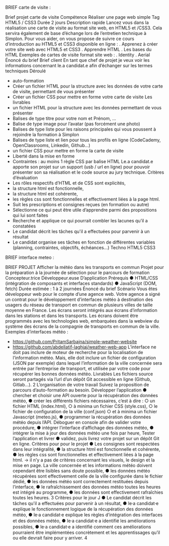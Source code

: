 BRIEF carte de visite :

Brief projet carte de visite
Compétence
Réaliser une page web simple
Tag
HTML5 / CSS3
Durée
2 jours
Description rapide
Lancez vous dans la réalisation une carte de visite au format site web, en HTML5 et /CSS3.
Cela servira également de base d’échange lors de l’entretien technique à Simplon.
Pour vous aider, on vous propose de suivre ce cours d’introduction au HTML5 et CSS3
disponible en ligne :
. Apprenez à créer votre site web avec HTML5 et CSS3
. Apprendre HTML
. Les bases du HTML
Exemples de cartes de visite format site web :
. Identity
. Aerial
Énoncé du brief
Brief client
En tant que chef de projet je veux voir les informations concernant le.a candidat.e afin
d’échanger sur les termes techniques
Déroulé
- auto-formation
- Créer un fichier HTML pour la structure avec les données de votre carte de visite,
permettant de vous présenter
- Créer un fichier CSS pour mettre en forme votre carte de visite
Les livrables
- un fichier HTML pour la structure avec les données permettant de vous présenter
- Balises de type titre pour votre nom et Prénom, …
- Balise de type image pour l’avatar (pas forcément une photo)
- Balises de type liste pour les raisons principales qui vous poussent à
rejoindre la formation à Simplon
- Balises de type liste et lien pour tous les profils en ligne (CodeCademy,
OpenClassrooms, Linkedin, Github…)
- un fichier CSS pour mettre en forme la carte de visite
- Liberté dans la mise en forme
- Contraintes : au moins 1 règle CSS par balise HTML
Le.a candidat.e apporte son projet sur un support (usb / url en ligne) pour pouvoir
présenter son sa réalisation et le code source au jury technique.
Critères d’évaluation
- Les rôles respectifs d’HTML et de CSS sont explicités,
- la structure html est fonctionnelle,
- la structure html est cohérente,
- les règles css sont fonctionnelles et effectivement liées à la page html.
- Suit les prescriptions et consignes reçues (en formation ou autre)
- Sélectionne ce qui peut être utile d’apprendre parmi des
propositions qui lui sont faites
- Recherche et applique ce qui pourrait combler les lacunes qu’il a constatées
- Le candidat décrit les tâches qu'il a effectuées pour parvenir à un résultat
- Le candidat organise ses tâches en fonction de différentes variables (planning, contraintes,
objectifs, échéances...)
Techno
HTML5
CSS3



BRIEF interface meteo :

BRIEF PROJET
Afficher la météo dans les transports en
commun
Projet pour la préparation à la journée de sélection pour le parcours de formation
Concepteur.trice Développeur.euse D’application
Prérequis
● HTML/CSS (intégration de composants et interfaces standards)
● JavaScript (DOM, fetch)
Durée estimée : 1 à 2 journées
Énoncé du brief
Scénario
Vous êtes développeur web pour le compte d’une agence web. Votre agence a signé un
contrat pour le développement d’interfaces météo à destination des usagers du réseau de
transport en commun de plusieurs villes de taille moyenne en France. Les écrans seront
intégrés aux écrans d’information dans les stations et dans les transports.
Les écrans doivent être programmés avec les technologies web, embarquées dans la webview
du système des écrans de la compagnie de transports en commun de la ville.
Exemples d’interfaces météo :
- https://github.com/PritamSarbajna/simple-weather-website
- https://github.com/abdellatif-laghjaj/weather-web-app
L’interface ne doit pas inclure de moteur de recherche pour la localisation de l’information
météo.
Mais, elle doit inclure un fichier de configuration (JSON par exemple) dans lequel l’information
de la ville concernée sera entrée par l’entreprise de transport, et utilisée par votre code pour
récupérer les bonnes données météo.
Livrables
Les fichiers source seront partagés via l’url d’un dépôt Git accessible en ligne (Github, Gitlab…).
2
L’organisation de votre travail
Suivez la proposition de parcours d’auto-formation au besoin.
Développer l’application
● chercher et choisir une API ouverte pour la récupération des données météo,
● créer les différents fichiers nécessaires, c’est à dire :
○ un fichier HTML (index.html),
○ à minima un fichier CSS (style.css),
○ le fichier de configuration de la ville (conf.json)
○ et à minima un fichier Javascript (meteo.js),
● programmer la récupération des données météo depuis l’API. Déboguer en console
afin de valider votre procédure,
● intégrer l’interface d’affichage des données météo,
● intégrer la mise à jour des données météo une fois par heure,
Tester l’application et livrer
● validez, puis livrez votre projet sur un dépôt Git en ligne.
Critères pour pour le projet
● Les consignes sont respectées dans leur intégralité,
● la structure html est fonctionnelle et cohérente,
● les règles css sont fonctionnelles et effectivement liées à la page html.
→ il n’y a pas de critères concernant les visuels, le design et la mise en page. La ville
concernée et les informations météo doivent cependant être lisibles sans doute
possible,
● les données météo récupérées sont effectivement celle de la ville configurée dans le
fichier dédié,
● les données météo sont correctement restituées depuis l’interface,
● le rafraîchissement des données météo toutes les heures est intégré au programme,
● les données sont effectivement rafraîchies toutes les heures.
3
Critères pour le jour J
● Le candidat décrit les tâches qu'il a effectuées pour parvenir à un résultat,
● le⸱a candidat⸱e explique le fonctionnement logique de la récupération des données
météo,
● le⸱a candidat⸱e explique les règles d’intégration des interfaces et des données météo,
● le⸱a candidat⸱e a identifié les améliorations possibles,
● le⸱a candidat⸱e a identifié comment ces améliorations pourraient être implémentées
concrètement et les apprentissages qu’il ou elle devrait faire pour y arriver.
4

